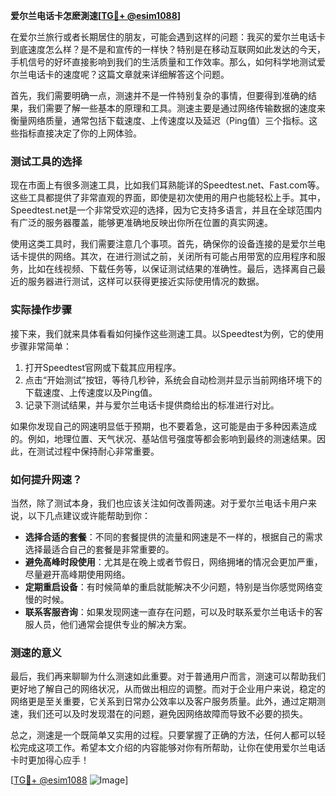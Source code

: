 **爱尔兰电话卡怎麽測速[[TG💪+ @esim1088](https://t.me/s/esim1088)]**

在爱尔兰旅行或者长期居住的朋友，可能会遇到这样的问题：我买的爱尔兰电话卡到底速度怎么样？是不是和宣传的一样快？特别是在移动互联网如此发达的今天，手机信号的好坏直接影响到我们的生活质量和工作效率。那么，如何科学地测试爱尔兰电话卡的速度呢？这篇文章就来详细解答这个问题。

首先，我们需要明确一点，测速并不是一件特别复杂的事情，但要得到准确的结果，我们需要了解一些基本的原理和工具。测速主要是通过网络传输数据的速度来衡量网络质量，通常包括下载速度、上传速度以及延迟（Ping值）三个指标。这些指标直接决定了你的上网体验。

### 测试工具的选择

现在市面上有很多测速工具，比如我们耳熟能详的Speedtest.net、Fast.com等。这些工具都提供了非常直观的界面，即使是初次使用的用户也能轻松上手。其中，Speedtest.net是一个非常受欢迎的选择，因为它支持多语言，并且在全球范围内有广泛的服务器覆盖，能够更准确地反映出你所在位置的真实网速。

使用这类工具时，我们需要注意几个事项。首先，确保你的设备连接的是爱尔兰电话卡提供的网络。其次，在进行测试之前，关闭所有可能占用带宽的应用程序和服务，比如在线视频、下载任务等，以保证测试结果的准确性。最后，选择离自己最近的服务器进行测试，这样可以获得更接近实际使用情况的数据。

### 实际操作步骤

接下来，我们就来具体看看如何操作这些测速工具。以Speedtest为例，它的使用步骤非常简单：

1. 打开Speedtest官网或下载其应用程序。
2. 点击“开始测试”按钮，等待几秒钟，系统会自动检测并显示当前网络环境下的下载速度、上传速度以及Ping值。
3. 记录下测试结果，并与爱尔兰电话卡提供商给出的标准进行对比。

如果你发现自己的网速明显低于预期，也不要着急，这可能是由于多种因素造成的。例如，地理位置、天气状况、基站信号强度等都会影响到最终的测速结果。因此，在测试过程中保持耐心非常重要。

### 如何提升网速？

当然，除了测试本身，我们也应该关注如何改善网速。对于爱尔兰电话卡用户来说，以下几点建议或许能帮助到你：

- **选择合适的套餐**：不同的套餐提供的流量和网速是不一样的，根据自己的需求选择最适合自己的套餐是非常重要的。
- **避免高峰时段使用**：尤其是在晚上或者节假日，网络拥堵的情况会更加严重，尽量避开高峰期使用网络。
- **定期重启设备**：有时候简单的重启就能解决不少问题，特别是当你感觉网络变慢的时候。
- **联系客服咨询**：如果发现网速一直存在问题，可以及时联系爱尔兰电话卡的客服人员，他们通常会提供专业的解决方案。

### 测速的意义

最后，我们再来聊聊为什么测速如此重要。对于普通用户而言，测速可以帮助我们更好地了解自己的网络状况，从而做出相应的调整。而对于企业用户来说，稳定的网络更是至关重要，它关系到日常办公效率以及客户服务质量。此外，通过定期测速，我们还可以及时发现潜在的问题，避免因网络故障而导致不必要的损失。

总之，测速是一个既简单又实用的过程。只要掌握了正确的方法，任何人都可以轻松完成这项工作。希望本文介绍的内容能够对你有所帮助，让你在使用爱尔兰电话卡时更加得心应手！

[[TG💪+ @esim1088](https://t.me/s/esim1088) ![Image](https://i.postimg.cc/4NQfJmqS/Snipaste-2025-05-13-00-14-12.png)]